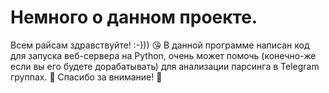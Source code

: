 # Немного о данном проекте.
Всем райсам здравствуйте! :-))) 😘
В данной программе написан код для запуска веб-сервера на Python, очень может помочь (конечно-же если вы его будете дорабатывать) для анализации парсинга в Telegram группах. 💌
Спасибо за внимание! 🍰
